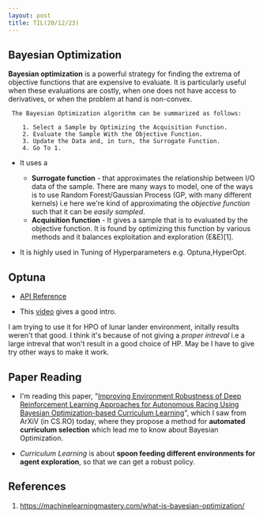 ```yaml
---
layout: post
title: TIL(20/12/23) 
---
```


## Bayesian Optimization

**Bayesian optimization** is a powerful strategy for finding the extrema of objective functions that are expensive to evaluate. It is particularly useful when these evaluations are costly, when one does not have access to derivatives, or when the problem at hand is non-convex. 

```
 The Bayesian Optimization algorithm can be summarized as follows:

    1. Select a Sample by Optimizing the Acquisition Function.
    2. Evaluate the Sample With the Objective Function.
    3. Update the Data and, in turn, the Surrogate Function.
    4. Go To 1.
```

- It uses a 
    - **Surrogate function** - that approximates the relationship between I/O data of the sample. There are many ways to model, one of the ways is to use Random Forest/Gaussian Process (GP, with many different kernels) i.e here we're kind of approximating the *objective function* such that it can be *easily sampled*.
    - **Acquisition function** - It gives a sample that is to evaluated by the objective function. It is found by optimizing this function by various methods and it balances exploitation and exploration (E&E)[1].

- It is highly used in Tuning of Hyperparameters e.g. Optuna,HyperOpt.

## Optuna 

- [API Reference](https://optuna.readthedocs.io/en/stable/reference/index.html)

- This [video](https://www.youtube.com/watch?v=t-INgABWULw) gives a good intro. 

I am trying to use it for HPO of lunar lander environment, initally results weren't that good. I think it's because of not giving a *proper intreval* i.e a large intreval that won't result in a good choice of HP. May be I have to give try other ways to make it work.

## Paper Reading

- I'm reading this paper, "[Improving Environment Robustness of Deep Reinforcement Learning Approaches for Autonomous Racing Using Bayesian Optimization-based Curriculum Learning](https://arxiv.org/pdf/2312.10557.pdf)", which I saw from ArXiV (in CS.RO) today, where they propose a method for **automated curriculum selection** which lead me to know about Bayesian Optimization.

- *Curriculum Learning* is about **spoon feeding different environments for agent exploration**, so that we can get a robust policy. 


## References 

1. https://machinelearningmastery.com/what-is-bayesian-optimization/


